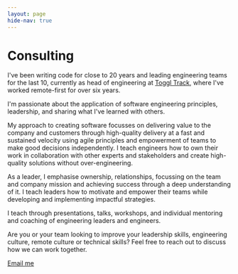 ```yaml
---
layout: page
hide-nav: true
---
```


# Consulting 

I've been writing code for close to 20 years and leading engineering teams for the last 10, currently as head of engineering at [Toggl Track](https://toggl.com/mission/ "About Toggl"), where I've worked remote-first for over six years.

I'm passionate about the application of software engineering principles, leadership, and sharing what I've learned with others.

My approach to creating software focusses on delivering value to the company and customers through high-quality delivery at a fast and sustained velocity using agile principles and empowerment of teams to make good decisions independently.
I teach engineers how to own their work in collaboration with other experts and stakeholders and create high-quality solutions without over-engineering.

As a leader, I emphasise ownership, relationships, focussing on the team and company mission and achieving success through a deep understanding of it. I teach leaders how to motivate and empower their teams while developing and implementing impactful strategies.

I teach through presentations, talks, workshops, and individual mentoring and coaching of engineering leaders and engineers.

Are you or your team looking to improve your leadership skills, engineering culture, remote culture or technical skills? Feel free to reach out to discuss how we can work together.

<a href="mailto:paul@paulscharf.com" class="cta">Email me</a>